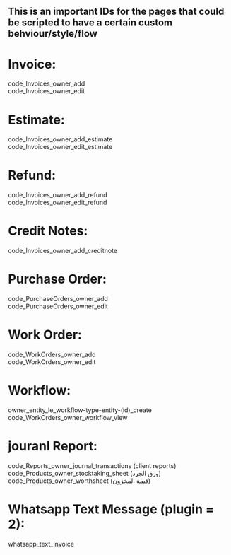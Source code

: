 
## **This is an important IDs for the pages that could be scripted to have a certain custom behviour/style/flow**

# Invoice: 
code_Invoices_owner_add \
code_Invoices_owner_edit

# Estimate:
code_Invoices_owner_add_estimate \
code_Invoices_owner_edit_estimate

# Refund:
code_Invoices_owner_add_refund \
code_Invoices_owner_edit_refund

# Credit Notes:
code_Invoices_owner_add_creditnote

# Purchase Order:
code_PurchaseOrders_owner_add \
code_PurchaseOrders_owner_edit

# Work Order:
code_WorkOrders_owner_add \
code_WorkOrders_owner_edit

# Workflow:
owner_entity_le_workflow-type-entity-(id)_create \
code_WorkOrders_owner_workflow_view


# jouranl Report:
code_Reports_owner_journal_transactions (client reports) \
code_Products_owner_stocktaking_sheet (ورق الجرد) \
code_Products_owner_worthsheet (قيمة المخزون)

# Whatsapp Text Message (plugin = 2):
whatsapp_text_invoice
